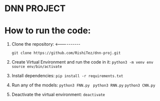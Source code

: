 # DNN PROJECT

# How to run the code:
1. Clone the repository:
<----------

    ``` git clone https://github.com/RishiTez/dnn-proj.git ```
2. Create Virtual Environment and run the code in it:
    ``` python3 -m venv env ```
    ``` source env/bin/activate ```
2. Install dependencies:
    ``` pip install -r requirements.txt ```
3. Run any of the models:
    ``` python3 FNN.py ```
    ``` python3 RNN.py```
    ``` python3 CNN.py ```
4. Deactivate the virtual environment:
    ``` deactivate ```

